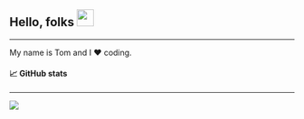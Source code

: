 ## Hello, folks <img src="https://raw.githubusercontent.com/MartinHeinz/MartinHeinz/master/wave.gif" width="30px">
---
My name is Tom and I :heart: coding.


#### :chart_with_upwards_trend:  GitHub stats
---
<img align="center" src="https://github-readme-stats.vercel.app/api/?username=Tom2rec&theme=dark&show_icons=true" />

